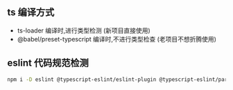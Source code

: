 ## ts 编译方式
- ts-loader 编译时,进行类型检测 (新项目直接使用)
- @babel/preset-typescript 编译时,不进行类型检查 (老项目不想折腾使用)

## eslint 代码规范检测

```bash
npm i -D eslint @typescript-eslint/eslint-plugin @typescript-eslint/parser
```